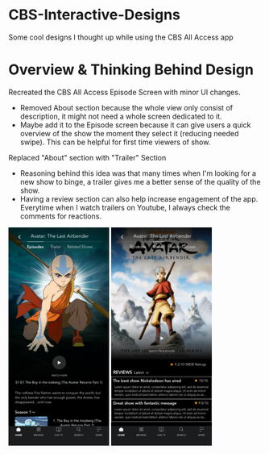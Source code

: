 # CBS-Interactive-Designs
Some cool designs I thought up while using the CBS All Access app

# Overview & Thinking Behind Design
Recreated the CBS All Access Episode Screen with minor UI changes.
* Removed About section because the whole view only consist of description, it might not need a whole screen dedicated to it.
* Maybe add it to the Episode screen because it can give users a quick overview of the show the moment they select it (reducing needed swipe). This can be helpful for first time viewers of show.

Replaced "About" section with "Trailer" Section
* Reasoning behind this idea was that many times when I'm looking for a new show to binge, a trailer gives me a better sense of the quality of the show.
* Having a review section can also help increase engagement of the app. Everytime when I watch trailers on Youtube, I always check the comments for reactions.



<img src="CBSiEpisode.png" width="200" />        <img src="CBSiTrailer.png" width="200" />


